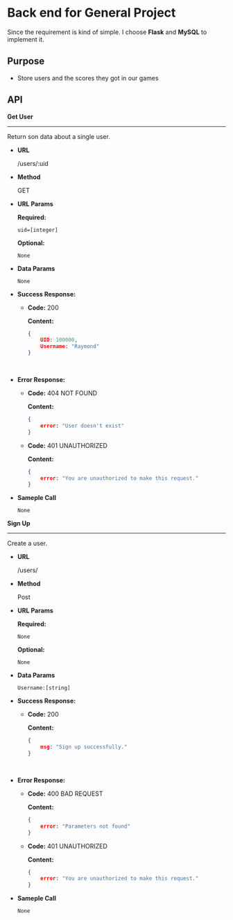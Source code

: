 # Back end for General Project

Since the requirement is kind of simple. I choose **Flask** and **MySQL** to implement it.

## Purpose

* Store users and the scores they got in our games

## API

**Get User**

----

Return son data about a single user.

* **URL**

  /users/:uid

* **Method**

  GET

* **URL Params**

  **Required:**

  `uid=[integer]`

  **Optional:**

  `None`

* **Data Params**

  `None`

* **Success Response:**

  * **Code:** 200

    **Content:** 

    ```json
    {
        UID: 100000,
        Username: "Raymond"
    }
    ```

    ​

* **Error Response:**

  * **Code:** 404 NOT FOUND

    **Content:**

    ```json
    {
        error: "User doesn't exist"
    }
    ```

  * **Code:** 401 UNAUTHORIZED

    **Content:**

    ```json
    {
        error: "You are unauthorized to make this request."
    }
    ```

* **Sameple Call**

  `None`

**Sign Up**

----

Create a user.



- **URL**

  /users/

- **Method**

  Post

- **URL Params**

  **Required:**

  `None`

  **Optional:**

  `None`

- **Data Params**

  `Username:[string]`

- **Success Response:**

  - **Code:** 200

    **Content:** 

    ```json
    {
        msg: "Sign up successfully."
    }
    ```

    ​

- **Error Response:**

  - **Code:** 400 BAD REQUEST

    **Content:**

    ```json
    {
        error: "Parameters not found"
    }
    ```

  - **Code:** 401 UNAUTHORIZED

    **Content:**

    ```json
    {
        error: "You are unauthorized to make this request."
    }
    ```

- **Sameple Call**

  `None`